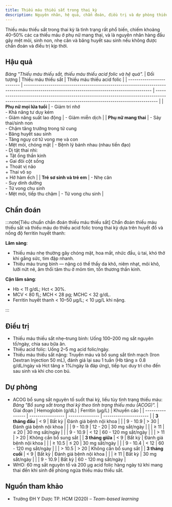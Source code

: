```yaml
---
title: Thiếu máu thiếu sắt trong thai kỳ
description: Nguyên nhân, hệ quả, chẩn đoán, điều trị và dự phòng thiếu máu thiếu sắt trong thai kỳ.
---
```


Thiếu máu thiếu sắt trong thai kỳ là tình trạng rất phổ biến, chiếm khoảng 40–50% các ca thiếu máu ở phụ nữ mang thai, và là nguyên nhân hàng đầu gây mệt mỏi, sinh non, nhẹ cân và băng huyết sau sinh nếu không được chẩn đoán và điều trị kịp thời.

## Hậu quả

_Bảng "Thiếu máu thiếu sắt, thiếu máu thiếu acid folic và hệ quả"._
| Đối tượng                 | Thiếu máu thiếu sắt                                                                                                                          | Thiếu máu thiếu acid folic                                                                                                                                    |
| ------------------------- | -------------------------------------------------------------------------------------------------------------------------------------------- | ------------------------------------------------------------------------------------------------------------------------------------------------------------- |
| **Phụ nữ mọi lứa tuổi**   | - Giảm trí nhớ<br>- Khả năng tư duy kém<br>- Giảm năng suất lao động                                                                         | - Giảm miễn dịch                                                                                                                                              |
| **Phụ nữ mang thai**      | - Sảy thai/sinh non<br>- Chậm tăng trưởng trong tử cung<br>- Băng huyết sau sinh<br>- Tăng nguy cơ tử vong mẹ và con<br>- Mệt mỏi, chóng mặt | - Bệnh lý bánh nhau (nhau tiền đạo)<br>- Dị tật thai nhi:<br> + Tật ống thần kinh<br> + Gai đôi cột sống<br> + Thoát vị não<br> + Thai vô sọ<br> + Hở hàm ếch |
| **Trẻ sơ sinh và trẻ em** | - Nhẹ cân<br>- Suy dinh dưỡng<br>- Tử vong chu sinh<br>- Mệt mỏi, tiếp thu chậm                                                              | - Tử vong chu sinh                                                                                                                                            |

## Chẩn đoán

:::note[Tiêu chuẩn chẩn đoán thiếu máu thiếu sắt]
Chẩn đoán thiếu máu thiếu sắt và thiếu máu do thiếu acid folic trong thai kỳ dựa trên huyết đồ và nồng độ ferritin huyết thanh:

**Lâm sàng**:

- Thiếu máu nhẹ thường gây chóng mặt, hoa mắt, nhức đầu, ù tai, khó thở khi gắng sức, tim đập nhanh. 
- Thiếu máu trung bình — nặng có thể thấy da khô, niêm nhạt, môi khô, lưỡi nứt nẻ, âm thổi tâm thu ở mỏm tim, tổn thương thần kinh.

**Cận lâm sàng**:

- Hb < 11 g/dL; Hct < 30%.
- MCV < 80 fL; MCH < 28 pg; MCHC < 32 g/dL.
- Ferritin huyết thanh < 10–50 µg/L; < 10 µg/L khi nặng.

:::

## Điều trị

- Thiếu máu thiếu sắt nhẹ–trung bình: Uống 100–200 mg sắt nguyên tố/ngày, chia sau bữa ăn.
- Thiếu acid folic: Uống 2–5 mg acid folic/ngày.
- Thiếu máu thiếu sắt nặng: Truyền máu và bổ sung sắt tĩnh mạch (Iron Dextran Injection 50 mL), đánh giá lại sau 1 tuần (Hb tăng ≥ 0.8 g/dL/ngày và Hct tăng ≥ 1%/ngày là đáp ứng), tiếp tục duy trì cho đến sau sinh và khi cho con bú.

## Dự phòng

- ACOG bổ sung sắt nguyên tố suốt thai kỳ, liều tùy tình trạng thiếu máu:<br>
  _Bảng "Bổ sung sắt trong thai kỳ theo tình trạng thiếu máu (ACOG)"._
  | Giai đoạn | Hemoglobin (g/dL) | Ferritin (µg/L) | Khuyến cáo |
  | ---------------- | ----------------- | --------------- | ---------------------- |
  | **3 tháng đầu** | < 9 | Bất kỳ | Đánh giá bệnh nội khoa |
  | | 9 - 10.9 | > 30 | Đánh giá bệnh nội khoa |
  | | 9 - 10.9 | 12 - 20 | 30 mg sắt/ngày |
  | | ≥ 11 | ≤ 20 | 30 mg sắt/ngày |
  | | 9 - 10.9 | < 12 | 60 - 120 mg sắt/ngày |
  | | > 11 | > 20 | Không cần bổ sung sắt |
  | **3 tháng giữa** | < 9 | Bất kỳ | Đánh giá bệnh nội khoa |
  | | ≥ 10.5 | ≤ 20 | 30 mg sắt/ngày |
  | | 9 - 10.4 | < 12 | 60 - 120 mg sắt/ngày |
  | | > 10.5 | > 20 | Không cần bổ sung sắt |
  | **3 tháng cuối** | < 9 | Bất kỳ | Đánh giá bệnh nội khoa |
  | | ≥ 11 | Bất kỳ | 30 mg sắt/ngày |
  | | 9 - 10.9 | Bất kỳ | 60 - 120 mg sắt/ngày |
- WHO: 60 mg sắt nguyên tố và 200 µg acid folic hàng ngày từ khi mang thai đến khi sinh để phòng ngừa thiếu máu thiếu sắt.

## Nguồn tham khảo

- Trường ĐH Y Dược TP. HCM (2020) – _Team-based learning_
